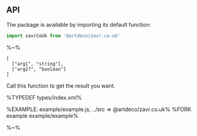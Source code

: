 ## API

The package is available by importing its default function:

```js
import zavrCoUk from '@artdeco/zavr.co.uk'
```

%~%

```## zavrCoUk
[
  ["arg1", "string"],
  ["arg2?", "boolean"]
]
```

Call this function to get the result you want.

%TYPEDEF types/index.xml%

%EXAMPLE: example/example.js, ../src => @artdeco/zavr.co.uk%
%FORK example example/example%

%~%